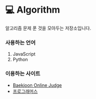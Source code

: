 # 💻 Algorithm
알고리즘 문제 푼 것을 모아두는 저장소입니다.

### 사용하는 언어
1. JavaScript
2. Python 

### 이용하는 사이트
- [Baekjoon Online Judge](https://www.acmicpc.net/user/batsy_22)
- [프로그래머스](https://programmers.co.kr/)
